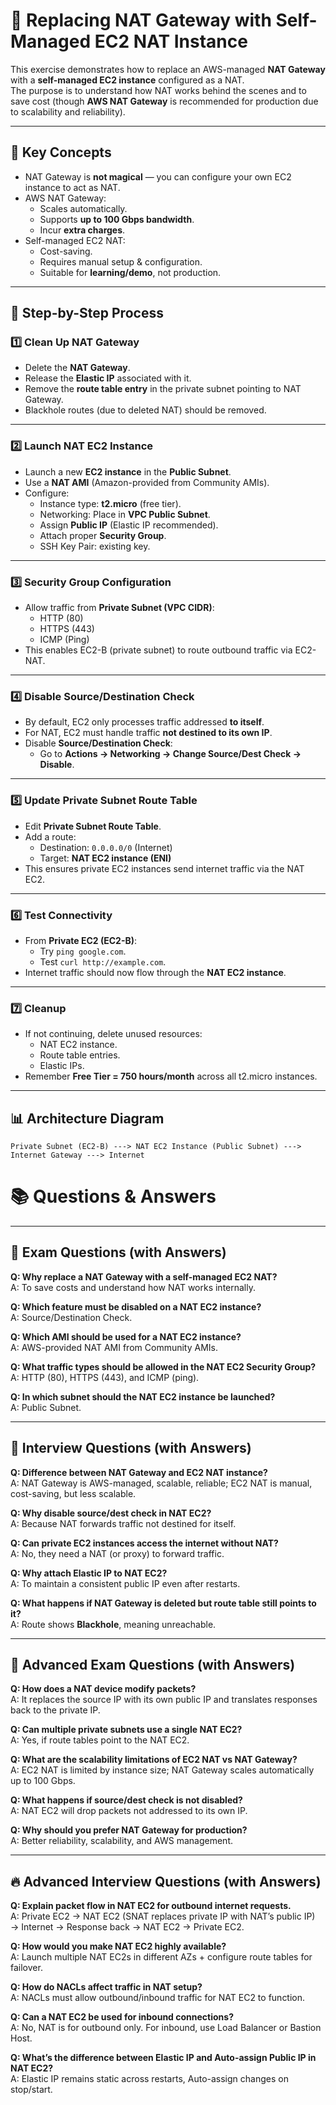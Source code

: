 # 🚀 Replacing NAT Gateway with Self-Managed EC2 NAT Instance

This exercise demonstrates how to replace an AWS-managed **NAT Gateway** with a **self-managed EC2 instance** configured as a NAT.  
The purpose is to understand how NAT works behind the scenes and to save cost (though **AWS NAT Gateway** is recommended for production due to scalability and reliability).

---

## 📌 Key Concepts
- NAT Gateway is **not magical** — you can configure your own EC2 instance to act as NAT.
- AWS NAT Gateway:
  - Scales automatically.
  - Supports **up to 100 Gbps bandwidth**.
  - Incur **extra charges**.
- Self-managed EC2 NAT:
  - Cost-saving.
  - Requires manual setup & configuration.
  - Suitable for **learning/demo**, not production.

---

## 📝 Step-by-Step Process

### 1️⃣ Clean Up NAT Gateway
- Delete the **NAT Gateway**.
- Release the **Elastic IP** associated with it.
- Remove the **route table entry** in the private subnet pointing to NAT Gateway.
- Blackhole routes (due to deleted NAT) should be removed.

---

### 2️⃣ Launch NAT EC2 Instance
- Launch a new **EC2 instance** in the **Public Subnet**.
- Use a **NAT AMI** (Amazon-provided from Community AMIs).
- Configure:
  - Instance type: **t2.micro** (free tier).
  - Networking: Place in **VPC Public Subnet**.
  - Assign **Public IP** (Elastic IP recommended).
  - Attach proper **Security Group**.
  - SSH Key Pair: existing key.

---

### 3️⃣ Security Group Configuration
- Allow traffic from **Private Subnet (VPC CIDR)**:
  - HTTP (80)
  - HTTPS (443)
  - ICMP (Ping)
- This enables EC2-B (private subnet) to route outbound traffic via EC2-NAT.

---

### 4️⃣ Disable Source/Destination Check
- By default, EC2 only processes traffic addressed **to itself**.
- For NAT, EC2 must handle traffic **not destined to its own IP**.
- Disable **Source/Destination Check**:
  - Go to **Actions → Networking → Change Source/Dest Check → Disable**.

---

### 5️⃣ Update Private Subnet Route Table
- Edit **Private Subnet Route Table**.
- Add a route:
  - Destination: `0.0.0.0/0` (Internet)
  - Target: **NAT EC2 instance (ENI)**
- This ensures private EC2 instances send internet traffic via the NAT EC2.

---

### 6️⃣ Test Connectivity
- From **Private EC2 (EC2-B)**:
  - Try `ping google.com`.
  - Test `curl http://example.com`.
- Internet traffic should now flow through the **NAT EC2 instance**.

---

### 7️⃣ Cleanup
- If not continuing, delete unused resources:
  - NAT EC2 instance.
  - Route table entries.
  - Elastic IPs.
- Remember **Free Tier = 750 hours/month** across all t2.micro instances.

---

## 📊 Architecture Diagram
```plaintext
Private Subnet (EC2-B) ---> NAT EC2 Instance (Public Subnet) ---> Internet Gateway ---> Internet
```

# 📚 Questions & Answers

---

## 📝 Exam Questions (with Answers)

**Q: Why replace a NAT Gateway with a self-managed EC2 NAT?**  
A: To save costs and understand how NAT works internally.

**Q: Which feature must be disabled on a NAT EC2 instance?**  
A: Source/Destination Check.

**Q: Which AMI should be used for a NAT EC2 instance?**  
A: AWS-provided NAT AMI from Community AMIs.

**Q: What traffic types should be allowed in the NAT EC2 Security Group?**  
A: HTTP (80), HTTPS (443), and ICMP (ping).

**Q: In which subnet should the NAT EC2 instance be launched?**  
A: Public Subnet.

---

## 💼 Interview Questions (with Answers)

**Q: Difference between NAT Gateway and EC2 NAT instance?**  
A: NAT Gateway is AWS-managed, scalable, reliable; EC2 NAT is manual, cost-saving, but less scalable.

**Q: Why disable source/dest check in NAT EC2?**  
A: Because NAT forwards traffic not destined for itself.

**Q: Can private EC2 instances access the internet without NAT?**  
A: No, they need a NAT (or proxy) to forward traffic.

**Q: Why attach Elastic IP to NAT EC2?**  
A: To maintain a consistent public IP even after restarts.

**Q: What happens if NAT Gateway is deleted but route table still points to it?**  
A: Route shows **Blackhole**, meaning unreachable.

---

## 🧠 Advanced Exam Questions (with Answers)

**Q: How does a NAT device modify packets?**  
A: It replaces the source IP with its own public IP and translates responses back to the private IP.

**Q: Can multiple private subnets use a single NAT EC2?**  
A: Yes, if route tables point to the NAT EC2.

**Q: What are the scalability limitations of EC2 NAT vs NAT Gateway?**  
A: EC2 NAT is limited by instance size; NAT Gateway scales automatically up to 100 Gbps.

**Q: What happens if source/dest check is not disabled?**  
A: NAT EC2 will drop packets not addressed to its own IP.

**Q: Why should you prefer NAT Gateway for production?**  
A: Better reliability, scalability, and AWS management.

---

## 🔥 Advanced Interview Questions (with Answers)

**Q: Explain packet flow in NAT EC2 for outbound internet requests.**  
A: Private EC2 → NAT EC2 (SNAT replaces private IP with NAT’s public IP) → Internet → Response back → NAT EC2 → Private EC2.

**Q: How would you make NAT EC2 highly available?**  
A: Launch multiple NAT EC2s in different AZs + configure route tables for failover.

**Q: How do NACLs affect traffic in NAT setup?**  
A: NACLs must allow outbound/inbound traffic for NAT EC2 to function.

**Q: Can a NAT EC2 be used for inbound connections?**  
A: No, NAT is for outbound only. For inbound, use Load Balancer or Bastion Host.

**Q: What’s the difference between Elastic IP and Auto-assign Public IP in NAT EC2?**  
A: Elastic IP remains static across restarts, Auto-assign changes on stop/start.

